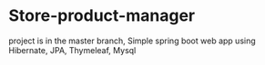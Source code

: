 # Store-product-manager
project is in the master branch,
Simple spring boot web app using Hibernate, JPA, Thymeleaf, Mysql
